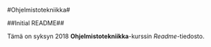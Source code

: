 #Ohjelmistotekniikka#

##Initial README##

Tämä on syksyn 2018 **Ohjelmistotekniikka**-kurssin *Readme*-tiedosto.

